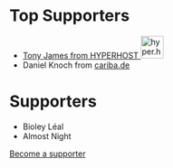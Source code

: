 # Top Supporters

* <a href="https://hyper.host">Tony James from HYPERHOST <img src="https://hyper.host/img/hyper-host-logo-green.png" alt="hyper.host" width="40"></a>
* Daniel Knoch from [cariba.de](https://cariba.de)

# Supporters

* Bioley Léal
* Almost Night

[Become a supporter](https://www.patreon.com/deployer)


